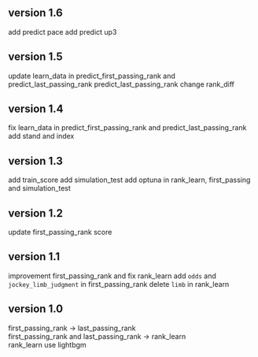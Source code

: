 ## version 1.6
add predict pace
add predict up3

## version 1.5
update learn_data in predict_first_passing_rank and predict_last_passing_rank
predict_last_passing_rank change rank_diff

## version 1.4
fix learn_data in predict_first_passing_rank and predict_last_passing_rank
add stand and index

## version 1.3
add train_score
add simulation_test
add optuna in rank_learn, first_passing and simulation_test

## version 1.2
update first_passing_rank score

## version 1.1
improvement first_passing_rank and fix rank_learn
add `odds` and `jockey_limb_judgment` in first_passing_rank
delete `limb` in rank_learn

## version 1.0
first_passing_rank -> last_passing_rank  
first_passing_rank and last_passing_rank -> rank_learn  
rank_learn use lightbgm
